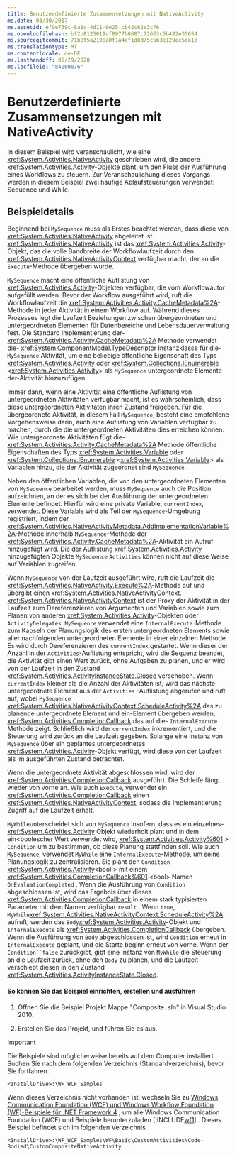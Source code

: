 ```yaml
---
title: Benutzerdefinierte Zusammensetzungen mit NativeActivity
ms.date: 03/30/2017
ms.assetid: ef9e739c-8a8a-4d11-9e25-cb42c62e3c76
ms.openlocfilehash: bf2b8123619df8977b0687c72663c6b482e35654
ms.sourcegitcommit: 71b8f5a2108a0f1a4ef1d8d75c5b3e129ec5ca1e
ms.translationtype: MT
ms.contentlocale: de-DE
ms.lasthandoff: 05/29/2020
ms.locfileid: "84200876"
---
```

# <a name="custom-composite-using-native-activity"></a>Benutzerdefinierte Zusammensetzungen mit NativeActivity
In diesem Beispiel wird veranschaulicht, wie eine <xref:System.Activities.NativeActivity> geschrieben wird, die andere <xref:System.Activities.Activity>-Objekte plant, um den Fluss der Ausführung eines Workflows zu steuern. Zur Veranschaulichung dieses Vorgangs werden in diesem Beispiel zwei häufige Ablaufsteuerungen verwendet: Sequence und While.

## <a name="sample-details"></a>Beispieldetails
 Beginnend bei `MySequence` muss als Erstes beachtet werden, dass diese von <xref:System.Activities.NativeActivity> abgeleitet ist. <xref:System.Activities.NativeActivity> ist das <xref:System.Activities.Activity>-Objekt, das die volle Bandbreite der Workflowlaufzeit durch den <xref:System.Activities.NativeActivityContext> verfügbar macht, der an die `Execute`-Methode übergeben wurde.

 `MySequence` macht eine öffentliche Auflistung von <xref:System.Activities.Activity>-Objekten verfügbar, die vom Workflowautor aufgefüllt werden. Bevor der Workflow ausgeführt wird, ruft die Workflowlaufzeit die <xref:System.Activities.Activity.CacheMetadata%2A>-Methode in jeder Aktivität in einem Workflow auf. Während dieses Prozesses legt die Laufzeit Beziehungen zwischen übergeordneten und untergeordneten Elementen für Datenbereiche und Lebensdauerverwaltung fest. Die Standard Implementierung der- <xref:System.Activities.Activity.CacheMetadata%2A> Methode verwendet die- <xref:System.ComponentModel.TypeDescriptor> Instanzklasse für die- `MySequence` Aktivität, um eine beliebige öffentliche Eigenschaft des Typs <xref:System.Activities.Activity> oder <xref:System.Collections.IEnumerable> \<<xref:System.Activities.Activity>> als `MySequence` untergeordnete Elemente der-Aktivität hinzuzufügen.

 Immer dann, wenn eine Aktivität eine öffentliche Auflistung von untergeordneten Aktivitäten verfügbar macht, ist es wahrscheinlich, dass diese untergeordneten Aktivitäten ihren Zustand freigeben. Für die übergeordnete Aktivität, in diesem Fall `MySequence`, besteht eine empfohlene Vorgehensweise darin, auch eine Auflistung von Variablen verfügbar zu machen, durch die die untergeordneten Aktivitäten dies erreichen können. Wie untergeordnete Aktivitäten fügt die- <xref:System.Activities.Activity.CacheMetadata%2A> Methode öffentliche Eigenschaften des Typs <xref:System.Activities.Variable> oder <xref:System.Collections.IEnumerable> \<<xref:System.Activities.Variable>> als Variablen hinzu, die der Aktivität zugeordnet sind `MySequence` .

 Neben den öffentlichen Variablen, die von den untergeordneten Elementen von `MySequence` bearbeitet werden, muss `MySequence` auch die Position aufzeichnen, an der es sich bei der Ausführung der untergeordneten Elemente befindet. Hierfür wird eine private Variable, `currentIndex`, verwendet. Diese Variable wird als Teil der `MySequence`-Umgebung registriert, indem der <xref:System.Activities.NativeActivityMetadata.AddImplementationVariable%2A>-Methode innerhalb `MySequence`-Methode der <xref:System.Activities.Activity.CacheMetadata%2A>-Aktivität ein Aufruf hinzugefügt wird. Die der Auflistung <xref:System.Activities.Activity> hinzugefügten Objekte `MySequence` `Activities` können nicht auf diese Weise auf Variablen zugreifen.

 Wenn `MySequence` von der Laufzeit ausgeführt wird, ruft die Laufzeit die <xref:System.Activities.NativeActivity.Execute%2A>-Methode auf und übergibt einen <xref:System.Activities.NativeActivityContext>. <xref:System.Activities.NativeActivityContext> ist der Proxy der Aktivität in der Laufzeit zum Dereferenzieren von Argumenten und Variablen sowie zum Planen von anderen <xref:System.Activities.Activity>-Objekten oder `ActivityDelegates`. `MySequence` verwendet eine `InternalExecute`-Methode zum Kapseln der Planungslogik des ersten untergeordneten Elements sowie aller nachfolgenden untergeordneten Elemente in einer einzelnen Methode. Es wird durch Dereferenzieren des `currentIndex` gestartet. Wenn dieser der Anzahl in der `Activities`-Auflistung entspricht, wird die Sequenz beendet, die Aktivität gibt einen Wert zurück, ohne Aufgaben zu planen, und er wird von der Laufzeit in den Zustand <xref:System.Activities.ActivityInstanceState.Closed> verschoben. Wenn `currentIndex` kleiner als die Anzahl der Aktivitäten ist, wird das nächste untergeordnete Element aus der `Activities` -Auflistung abgerufen und ruft auf, wobei `MySequence` <xref:System.Activities.NativeActivityContext.ScheduleActivity%2A> das zu planende untergeordnete Element und ein-Element übergeben werden, <xref:System.Activities.CompletionCallback> das auf die- `InternalExecute` Methode zeigt. Schließlich wird der `currentIndex` inkrementiert, und die Steuerung wird zurück an die Laufzeit gegeben. Solange eine Instanz von `MySequence` über ein geplantes untergeordnetes <xref:System.Activities.Activity>-Objekt verfügt, wird diese von der Laufzeit als im ausgeführten Zustand betrachtet.

 Wenn die untergeordnete Aktivität abgeschlossen wird, wird der <xref:System.Activities.CompletionCallback> ausgeführt. Die Schleife fängt wieder von vorne an. Wie auch `Execute`, verwendet ein <xref:System.Activities.CompletionCallback> einen <xref:System.Activities.NativeActivityContext>, sodass die Implementierung Zugriff auf die Laufzeit erhält.

 `MyWhile`unterscheidet sich von `MySequence` insofern, dass es ein einzelnes- <xref:System.Activities.Activity> Objekt wiederholt plant und in dem ein<boolescher Wert verwendet wird, <xref:System.Activities.Activity%601> \> `Condition` um zu bestimmen, ob diese Planung stattfinden soll. Wie auch `MySequence`, verwendet `MyWhile` eine `InternalExecute`-Methode, um seine Planungslogik zu zentralisieren. Sie plant den `Condition` <xref:System.Activities.Activity><bool \> mit einem <xref:System.Activities.CompletionCallback%601> \<bool> Namen `OnEvaluationCompleted` . Wenn die Ausführung von `Condition` abgeschlossen ist, wird das Ergebnis über dieses <xref:System.Activities.CompletionCallback> in einem stark typisierten Parameter mit dem Namen verfügbar `result` . Wenn `true`, `MyWhile`<xref:System.Activities.NativeActivityContext.ScheduleActivity%2A> aufruft, werden das `Body`<xref:System.Activities.Activity>-Objekt und `InternalExecute` als <xref:System.Activities.CompletionCallback> übergeben. Wenn die Ausführung von `Body` abgeschlossen ist, wird `Condition` erneut in `InternalExecute` geplant, und die Starte beginn erneut von vorne. Wenn der `Condition``false` zurückgibt, gibt eine Instanz von `MyWhile` die Steuerung an die Laufzeit zurück, ohne den `Body` zu planen, und die Laufzeit verschiebt diesen in den Zustand <xref:System.Activities.ActivityInstanceState.Closed>.

#### <a name="to-set-up-build-and-run-the-sample"></a>So können Sie das Beispiel einrichten, erstellen und ausführen

1. Öffnen Sie die Beispiel Projekt Mappe "Composite. sln" in Visual Studio 2010.

2. Erstellen Sie das Projekt, und führen Sie es aus.

> [!IMPORTANT]
> Die Beispiele sind möglicherweise bereits auf dem Computer installiert. Suchen Sie nach dem folgenden Verzeichnis (Standardverzeichnis), bevor Sie fortfahren.  
>
> `<InstallDrive>:\WF_WCF_Samples`  
>
> Wenn dieses Verzeichnis nicht vorhanden ist, wechseln Sie zu [Windows Communication Foundation (WCF) und Windows Workflow Foundation (WF)-Beispiele für .NET Framework 4](https://www.microsoft.com/download/details.aspx?id=21459) , um alle Windows Communication Foundation (WCF) und Beispiele herunterzuladen [!INCLUDE[wf1](../../../../includes/wf1-md.md)] . Dieses Beispiel befindet sich im folgenden Verzeichnis.  
>
> `<InstallDrive>:\WF_WCF_Samples\WF\Basic\CustomActivities\Code-Bodied\CustomCompositeNativeActivity`
